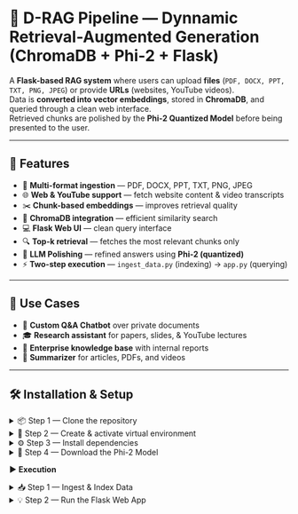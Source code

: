 # 🤖 D-RAG Pipeline — Dynnamic Retrieval-Augmented Generation (ChromaDB + Phi-2 + Flask)

A **Flask-based RAG system** where users can upload **files** (`PDF, DOCX, PPT, TXT, PNG, JPEG`) or provide **URLs** (websites, YouTube videos).  
Data is **converted into vector embeddings**, stored in **ChromaDB**, and queried through a clean web interface.  
Retrieved chunks are polished by the **Phi-2 Quantized Model** before being presented to the user.

---

## 🚀 Features

- 📂 **Multi-format ingestion** — PDF, DOCX, PPT, TXT, PNG, JPEG  
- 🌐 **Web & YouTube support** — fetch website content & video transcripts  
- ✂️ **Chunk-based embeddings** — improves retrieval quality  
- 🧠 **ChromaDB integration** — efficient similarity search  
- 💻 **Flask Web UI** — clean query interface  
- 🔍 **Top-k retrieval** — fetches the most relevant chunks only  
- 🎯 **LLM Polishing** — refined answers using **Phi-2 (quantized)**  
- ⚡ **Two-step execution** — `ingest_data.py` (indexing) → `app.py` (querying)  

---

## 📂 Use Cases

- 📝 **Custom Q&A Chatbot** over private documents  
- 🎓 **Research assistant** for papers, slides, & YouTube lectures  
- 🏢 **Enterprise knowledge base** with internal reports  
- 📖 **Summarizer** for articles, PDFs, and videos  

---

## 🛠️ Installation & Setup

<details>
<summary>📦 Step 1 — Clone the repository</summary>

```
git clone https://github.com/your-username/rag-pipeline.git
cd rag-pipeline
```
</details> <details> <summary>🐍 Step 2 — Create & activate virtual environment</summary>

```
# Create virtual environment
py -3.12 -m venv venv

# Windows
venv\Scripts\activate

# macOS / Linux
source venv/bin/activate
```
</details> <details> <summary>⚙️ Step 3 — Install dependencies</summary>

```
pip install -r requirements.txt
```
</details> <details> <summary>🧠 Step 4 — Download the Phi-2 Model</summary>

- The Phi2Q_4_k.ggfu model (~1.66 GB) is not included in the repository.

👉 [Download here](https://huggingface.co/TheBloke/phi-2-GGUF/resolve/main/phi-2.Q4_K_M.gguf)

- Place the file in the models/ directory.

</details>

▶️ **Execution**

<details> <summary>📥 Step 1 — Ingest & Index Data</summary>

Run to create vector embeddings/chunks and store them in ChromaDB:
```
python ingest_data.py
```

- ✅ Converts files/URLs into chunks
- ✅ Creates embeddings
- ✅ Stores vectors in ChromaDB

</details> <details> <summary>💡 Step 2 — Run the Flask Web App</summary>

```
python app.py
```

- ✅ Starts server at http://0.0.0.0:5000
- ✅ Upload more files / paste URLs
- ✅ Ask questions & get AI-polished results

</details>
